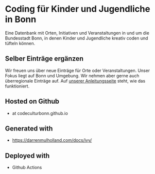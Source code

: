 # Coding für Kinder und Jugendliche in Bonn

Eine Datenbank mit Orten,  Initiativen und Veranstaltungen in und um die Bundesstadt Bonn, in denen Kinder und Jugendliche kreativ coden und tüfteln können.

## Selber Einträge ergänzen

Wir freuen uns über neue Einträge für Orte oder Veranstaltungen. Unser Fokus liegt auf Bonn und Umgebung. Wir nehmen aber gerne auch überregionale Einträge auf. Auf [unserer Anleitungsseite](https://codekulturbonn.de/about.html) steht, wie das funktioniert. 

## Hosted on Github 

* at codeculturbonn.github.io

## Generated with 

* https://darrenmulholland.com/docs/ivy/

## Deployed with

* Github Actions